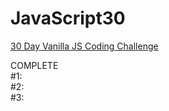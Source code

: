 # JavaScript30

<a href="https://javascript30.com">30 Day Vanilla JS Coding Challenge</a>

COMPLETE </br>
#1: </br>
#2: </br>
#3: </br>
